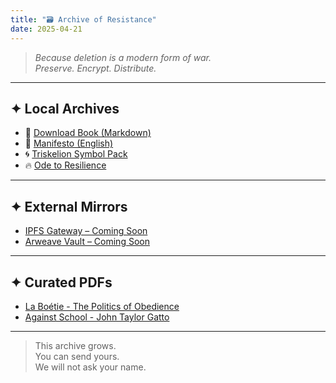 ```yaml
---
title: "🗃️ Archive of Resistance"
date: 2025-04-21
---
```


> *Because deletion is a modern form of war.  
Preserve. Encrypt. Distribute.*

---

## ✦ Local Archives

- 📘 [Download Book (Markdown)](/book/)
- 📜 [Manifesto (English)](/manifesto/)
- 🌀 [Triskelion Symbol Pack](/triskelion/)
- 🔥 [Ode to Resilience](/ode/)

---

## ✦ External Mirrors

- [IPFS Gateway – Coming Soon](#)
- [Arweave Vault – Coming Soon](#)

---

## ✦ Curated PDFs

- [La Boétie - The Politics of Obedience](https://cdn.mises.org/Politics%20of%20Obedience.pdf)
- [Against School - John Taylor Gatto](https://www.wesjones.com/gatto1.htm)

---

> This archive grows.  
> You can send yours.  
> We will not ask your name.
